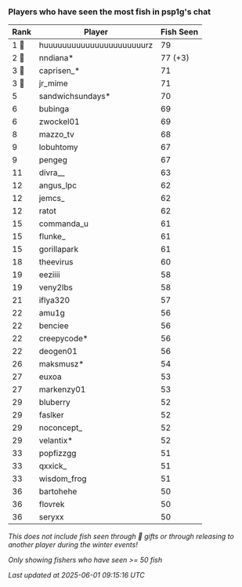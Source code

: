 ### Players who have seen the most fish in psp1g's chat
| Rank | Player | Fish Seen |
|------|--------|-----------|
| 1 🥇  | huuuuuuuuuuuuuuuuuuuuuurz  | 79 |
| 2 🥈  | nndiana*  | 77 (+3) |
| 3 🥉  | caprisen_*  | 71 |
| 3 🥉  | jr_mime  | 71 |
| 5  | sandwichsundays*  | 70 |
| 6  | bubinga  | 69 |
| 6  | zwockel01  | 69 |
| 8  | mazzo_tv  | 68 |
| 9  | lobuhtomy  | 67 |
| 9  | pengeg  | 67 |
| 11  | divra__  | 63 |
| 12  | angus_lpc  | 62 |
| 12  | jemcs_  | 62 |
| 12  | ratot  | 62 |
| 15  | commanda_u  | 61 |
| 15  | flunke_  | 61 |
| 15  | gorillapark  | 61 |
| 18  | theevirus  | 60 |
| 19  | eeziiii  | 58 |
| 19  | veny2lbs  | 58 |
| 21  | iflya320  | 57 |
| 22  | amu1g  | 56 |
| 22  | benciee  | 56 |
| 22  | creepycode*  | 56 |
| 22  | deogen01  | 56 |
| 26  | maksmusz*  | 54 |
| 27  | euxoa  | 53 |
| 27  | markenzy01  | 53 |
| 29  | bluberry  | 52 |
| 29  | faslker  | 52 |
| 29  | noconcept_  | 52 |
| 29  | velantix*  | 52 |
| 33  | popfizzgg  | 51 |
| 33  | qxxick_  | 51 |
| 33  | wisdom_frog  | 51 |
| 36  | bartohehe  | 50 |
| 36  | flovrek  | 50 |
| 36  | seryxx  | 50 |

_This does not include fish seen through 🎁 gifts or through releasing to another player during the winter events!_

_Only showing fishers who have seen >= 50 fish_

_Last updated at 2025-06-01 09:15:16 UTC_